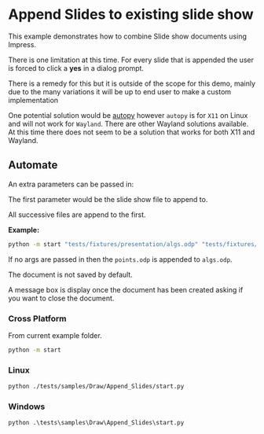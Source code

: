 # Append Slides to existing slide show

This example demonstrates how to combine Slide show documents using Impress.

There is one limitation at this time.
For every slide that is appended the user is forced to click a **yes** in a dialog prompt.

There is a remedy for this but it is outside of the scope for this demo, mainly
due to the many variations it will be up to end user to make a custom implementation

One potential solution would be [autopy](https://pypi.org/project/autopy/)
however `autopy` is for `X11` on Linux and will not work for `Wayland`.
There are other Wayland solutions available.
At this time there does not seem to be a solution that works for both X11 and Wayland.

## Automate

An extra parameters can be passed in:

The first parameter would be the slide show file to append to.

All successive files are append to the first.

**Example:**

```sh
python -m start "tests/fixtures/presentation/algs.odp" "tests/fixtures/presentation/points.odp"
```

If no args are passed in then the `points.odp` is appended to `algs.odp`.

The document is not saved by default.

A message box is display once the document has been created asking if you want to close the document.

### Cross Platform

From current example folder.

```sh
python -m start
```

### Linux

```sh
python ./tests/samples/Draw/Append_Slides/start.py
```

### Windows

```ps
python .\tests\samples\Draw\Append_Slides\start.py
```
